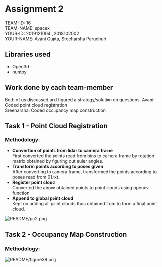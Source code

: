 # Assignment 2


TEAM-ID: 16 <br>
TEAM-NAME: spacex  <br>
YOUR-ID: 2019121004 , 2018102002  <br>
YOUR-NAME: Avani Gupta, Sreeharsha Paruchuri  <br> 

## Libraries used
* Open3d
* numpy

## Work done by each team-member
Both of us discussed and figured a strategy/solution on questions.
Avani: Coded point cloud registration <br>
Sreeharsha: Coded occupancy map construction <br>

## Task 1 - Point Cloud Registration

### Methodology:
* **Convertion of points from lidar to camera frame** <br>
First converted the points read from bins to camera frame by rotation matrix obtained by figuring out euler angles.
* **Transform points according to poses given** <br>
After converting to camera frame, transformed the points according to poses read from 01.txt.
* **Register point cloud** <br>
Converted the above obtained points to point clouds using opencv function
* **Append to global point cloud** <br>
Kept on adding all point clouds thus obtained from to form a final point cloud.


![README/pc2.png](REPORT/pc2.png)


## Task 2 -  Occupancy Map Construction

### Methodology:


![README/figure38.png](REPORT/figure38.png)


